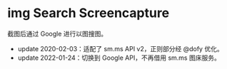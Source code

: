 # img Search Screencapture

截图后通过 Google 进行以图搜图。

- update 2020-02-03：适配了 sm.ms API v2，正则部分经 @dofy 优化。
- update 2022-01-24：切换到 Google API，不再借用 sm.ms 图床服务。